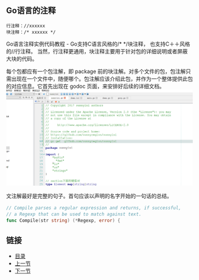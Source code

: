 ## Go语言的注释
	行注释：//xxxxxx
	块注释：/* xxxxxx */

Go语言注释实例代码教程 - Go支持C语言风格的/* */块注释，
也支持C＋＋风格的//行注释。 当然，行注释更通用，块注释主要用于针对包的详细说明或者屏蔽大块的代码。

每个包都应有一个包注解，即 package 前的块注解。对多个文件的包，包注解只需出现在一个文件中，随便哪个。包注解应该介绍此包，并作为一个整体提供此包的对应信息。它首先出现在 godoc 页面，来安排好后续的详细文档。
![头部注释](./02.6.1.png)

文注解最好是完整的句子。首句应该以声明的名字开始的一句话的总结。
```go
// Compile parses a regular expression and returns, if successful,
// a Regexp that can be used to match against text.
func Compile(str string) (*Regexp, error) {
```

## 链接
- [目录](https://github.com/sunnygocms/gobook/blob/master/menu.md)
- [上一节](./02.5.md)
- [下一节](./03.1.md)